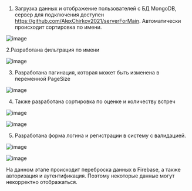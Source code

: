 1. Загрузка данных и отображение пользователей с БД MongoDB, сервер для подключения доступен https://github.com/AlexChirkov2021/serverForMain.
Автоматически происходит сортировка по имени.

![image](https://user-images.githubusercontent.com/83139924/177538922-47fb6be0-d444-4c13-adc1-d72063a2d05d.png)

2.Разработана фильтрация по имени

![image](https://user-images.githubusercontent.com/83139924/177538111-78d1d30b-9d7a-4530-a7bf-484c78cbf7a9.png)

3. Разработана пагинация, которая может быть изменена в переменной PageSize

![image](https://user-images.githubusercontent.com/83139924/177538289-4fe31dcb-064e-4202-9554-a7465ce27e4f.png)

4. Также разработана сортировка по оценке и количеству встреч

![image](https://user-images.githubusercontent.com/83139924/177539036-00bc1d48-c71d-41da-b89f-264622440f39.png)

![image](https://user-images.githubusercontent.com/83139924/177538398-aee0485a-2a11-429c-ac5e-8fc0adaed5b4.png)

5. Разработана форма логина и регистрации в систему с валидацией.

![image](https://user-images.githubusercontent.com/83139924/177538466-9d28fa39-6210-409b-a788-0eea41da89b7.png)

![image](https://user-images.githubusercontent.com/83139924/177538550-dbae5434-90a7-40c1-aa55-11215739fb9f.png)

На данном этапе происходит переброска данных в Firebase, а также авторизация и аутентификация. Поэтому некоторые данные могут некорректно отображаться.
